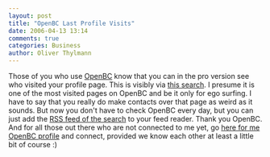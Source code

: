```yaml
---
layout: post
title: "OpenBC Last Profile Visits"
date: 2006-04-13 13:14
comments: true
categories: Business
author: Oliver Thylmann
---
```





Those of you who use [OpenBC](http://www.openbc.com/) know that you can in the pro version see who visited your profile page. This is visibly via [this search](https://www.openbc.com/cgi-bin/search.fpl?op=list&amp;type=3). I presume it is one of the most visited pages on OpenBC and be it only for ego surfing. I have to say that you really do make contacts over that page as weird as it sounds. But now you don't have to check OpenBC every day, but you can just add the [RSS feed of the search](https://www.openbc.com/protect/cpvisits) to your feed reader. Thank you OpenBC. And for all those out there who are not connected to me yet, go [here for me OpenBC profile](https://www.openbc.com/hp/Oliver_Thylmann/) and connect, provided we know each other at least a little bit of course :)






